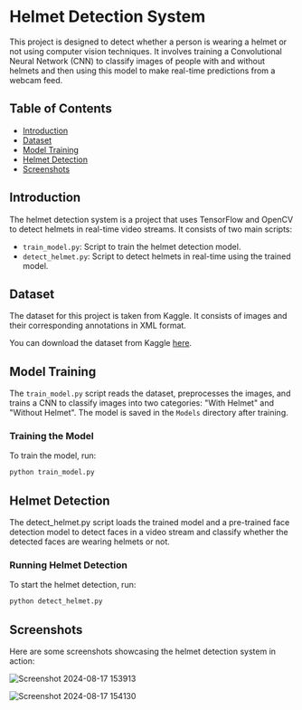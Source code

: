 # Helmet Detection System

This project is designed to detect whether a person is wearing a helmet or not using computer vision techniques. It involves training a Convolutional Neural Network (CNN) to classify images of people with and without helmets and then using this model to make real-time predictions from a webcam feed.

## Table of Contents
- [Introduction](#introduction)
- [Dataset](#dataset)
- [Model Training](#model-training)
- [Helmet Detection](#helmet-detection)
- [Screenshots](#screenshots)

## Introduction

The helmet detection system is a project that uses TensorFlow and OpenCV to detect helmets in real-time video streams. It consists of two main scripts:
- `train_model.py`: Script to train the helmet detection model.
- `detect_helmet.py`: Script to detect helmets in real-time using the trained model.

## Dataset

The dataset for this project is taken from Kaggle. It consists of images and their corresponding annotations in XML format.

You can download the dataset from Kaggle [here](https://www.kaggle.com).

## Model Training

The `train_model.py` script reads the dataset, preprocesses the images, and trains a CNN to classify images into two categories: "With Helmet" and "Without Helmet". The model is saved in the `Models` directory after training.

### Training the Model

To train the model, run:
```bash
python train_model.py
```

## Helmet Detection
The detect_helmet.py script loads the trained model and a pre-trained face detection model to detect faces in a video stream and classify whether the detected faces are wearing helmets or not.

### Running Helmet Detection
To start the helmet detection, run:
```bash
python detect_helmet.py
```

## Screenshots
Here are some screenshots showcasing the helmet detection system in action:

![Screenshot 2024-08-17 153913](https://github.com/user-attachments/assets/bbbfe30e-45dd-4753-931c-1314b22412ed)

![Screenshot 2024-08-17 154130](https://github.com/user-attachments/assets/63e33ffb-6136-4276-8ec0-2b3a5d1340f8)


